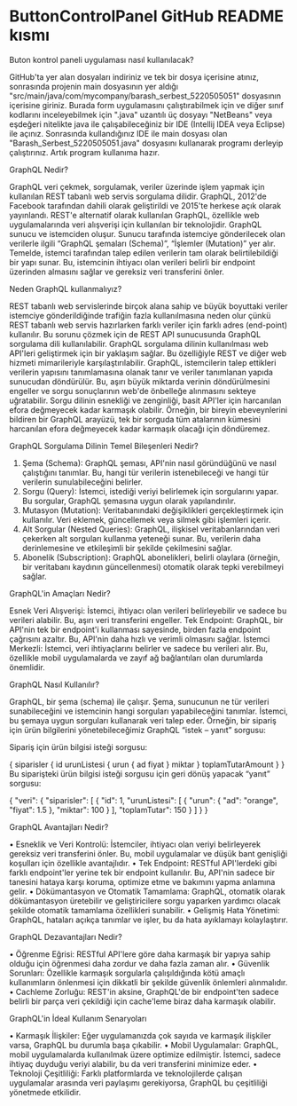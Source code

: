 # ButtonControlPanel GitHub README kısmı 

Buton kontrol paneli uygulaması nasıl kullanılacak? 

 GitHub'ta yer alan dosyaları indiriniz ve tek bir dosya içerisine atınız, sonrasında projenin main dosyasının yer aldığı "src/main/java/com/mycompany/barash_serbest_5220505051" dosyasının içerisine giriniz. Burada form uygulamasını çalıştırabilmek için ve diğer sınıf kodlarını inceleyebilmek için ".java" uzantılı üç dosyayı "NetBeans" veya eşdeğeri nitelikte java ile çalışabileceğiniz bir IDE (Intellij IDEA veya Eclipse) ile açınız. Sonrasında kullandığınız IDE ile main dosyası olan "Barash_Serbest_5220505051.java" dosyasını kullanarak programı derleyip çalıştırınız. Artık program kullanıma hazır.   

GraphQL Nedir?

 GraphQL veri çekmek, sorgulamak, veriler üzerinde işlem yapmak için kullanılan REST tabanlı web servis sorgulama dilidir. GraphQL, 2012'de Facebook tarafından dahili olarak geliştirildi ve 2015'te herkese açık olarak yayınlandı. REST'e alternatif olarak kullanılan GraphQL, özellikle web uygulamalarında veri alışverişi için kullanılan bir teknolojidir. GraphQL sunucu ve istemciden oluşur. Sunucu tarafında istemciye gönderilecek olan verilerle ilgili “GraphQL şemaları (Schema)”, “İşlemler (Mutation)” yer alır. Temelde, istemci tarafından talep edilen verilerin tam olarak belirtilebildiği bir yapı sunar. Bu, istemcinin ihtiyacı olan verileri belirli bir endpoint üzerinden almasını sağlar ve gereksiz veri transferini önler.
 
Neden GraphQL kullanmalıyız?

 REST tabanlı web servislerinde birçok alana sahip ve büyük boyuttaki veriler istemciye gönderildiğinde trafiğin fazla kullanılmasına neden olur çünkü REST tabanlı web servis hazırlarken farklı veriler için farklı adres (end-point) kullanılır. Bu sorunu çözmek için de REST API sunucusunda GraphQL sorgulama dili kullanılabilir. GraphQL sorgulama dilinin kullanılması web API'leri geliştirmek için bir yaklaşım sağlar. Bu özelliğiyle REST ve diğer web hizmeti mimarileriyle karşılaştırılabilir. GraphQL, istemcilerin talep ettikleri verilerin yapısını tanımlamasına olanak tanır ve veriler tanımlanan yapıda sunucudan döndürülür. Bu, aşırı büyük miktarda verinin döndürülmesini engeller ve sorgu sonuçlarının web'de önbelleğe alınmasını sekteye uğratabilir. Sorgu dilinin esnekliği ve zenginliği, basit API'ler için harcanılan efora değmeyecek kadar karmaşık olabilir. Örneğin, bir bireyin ebeveynlerini bildiren bir GraphQL arayüzü, tek bir sorguda tüm atalarının kümesini harcanılan efora değmeyecek kadar karmaşık olacağı için döndüremez.

GraphQL Sorgulama Dilinin Temel Bileşenleri Nedir?

 1.	Şema (Schema): GraphQL şeması, API'nin nasıl göründüğünü ve nasıl çalıştığını tanımlar. Bu, hangi tür verilerin istenebileceği ve hangi tür verilerin sunulabileceğini belirler.
 2.	Sorgu (Query): İstemci, istediği veriyi belirlemek için sorgularını yapar. Bu sorgular, GraphQL şemasına uygun olarak yapılandırılır.
 3.	Mutasyon (Mutation): Veritabanındaki değişiklikleri gerçekleştirmek için kullanılır. Veri eklemek, güncellemek veya silmek gibi işlemleri içerir.
 4.	Alt Sorgular (Nested Queries): GraphQL, ilişkisel veritabanlarından veri çekerken alt sorguları kullanma yeteneği sunar. Bu, verilerin daha derinlemesine ve etkileşimli bir şekilde çekilmesini sağlar.
 5.	Abonelik (Subscription): GraphQL abonelikleri, belirli olaylara (örneğin, bir veritabanı kaydının güncellenmesi) otomatik olarak tepki verebilmeyi sağlar.
    
GraphQL'in Amaçları Nedir?

 Esnek Veri Alışverişi: İstemci, ihtiyacı olan verileri belirleyebilir ve sadece bu verileri alabilir. Bu, aşırı veri transferini engeller.
Tek Endpoint: GraphQL, bir API'nin tek bir endpoint'i kullanması sayesinde, birden fazla endpoint çağrısını azaltır. Bu, API'nin daha hızlı ve verimli olmasını sağlar.
İstemci Merkezli: İstemci, veri ihtiyaçlarını belirler ve sadece bu verileri alır. Bu, özellikle mobil uygulamalarda ve zayıf ağ bağlantıları olan durumlarda önemlidir.

GraphQL Nasıl Kullanılır?

 GraphQL, bir şema (schema) ile çalışır. Şema, sunucunun ne tür verileri sunabileceğini ve istemcinin hangi sorguları yapabileceğini tanımlar. İstemci, bu şemaya uygun sorguları kullanarak veri talep eder.
Örneğin, bir sipariş için ürün bilgilerini yönetebileceğimiz GraphQL “istek – yanıt” sorgusu: 

Sipariş için ürün bilgisi isteği sorgusu: 

{
  siparisler {
    id
    urunListesi {
      urun {
        ad
        fiyat
      }
      miktar
    }
    toplamTutarAmount
  }
}
Bu siparişteki ürün bilgisi isteği sorgusu için geri dönüş yapacak “yanıt” sorgusu:

{
  "veri": {
    "siparisler": [
      {
        "id": 1,
        "urunListesi": [
          {
            "urun": {
              "ad": "orange",
              "fiyat": 1.5
            },
            "miktar": 100
          }
        ],
        "toplamTutar": 150
      }
    ]
  }
} 

GraphQL Avantajları Nedir?

 •	Esneklik ve Veri Kontrolü: İstemciler, ihtiyacı olan veriyi belirleyerek gereksiz veri transferini önler. Bu, mobil uygulamalar ve düşük bant genişliği koşulları için özellikle avantajlıdır.
 •	Tek Endpoint: RESTful API'lerdeki gibi farklı endpoint'ler yerine tek bir endpoint kullanılır. Bu, API'nin sadece bir tanesini hataya karşı koruma, optimize etme ve bakımını yapma anlamına gelir.
 •	Dökümantasyon ve Otomatik Tamamlama: GraphQL, otomatik olarak dökümantasyon üretebilir ve geliştiricilere sorgu yaparken yardımcı olacak şekilde otomatik tamamlama özellikleri sunabilir.
 •	Gelişmiş Hata Yönetimi: GraphQL, hataları açıkça tanımlar ve işler, bu da hata ayıklamayı kolaylaştırır.
 
GraphQL Dezavantajları Nedir?

 •	Öğrenme Eğrisi: RESTful API'lere göre daha karmaşık bir yapıya sahip olduğu için öğrenmesi daha zordur ve daha fazla zaman alır. 
 •	Güvenlik Sorunları: Özellikle karmaşık sorgularla çalışıldığında kötü amaçlı kullanımların önlenmesi için dikkatli bir şekilde güvenlik önlemleri alınmalıdır.
 •	Cachleme Zorluğu: REST'in aksine, GraphQL'de bir endpoint'ten sadece belirli bir parça veri çekildiği için cache'leme biraz daha karmaşık olabilir.
 
GraphQL'in İdeal Kullanım Senaryoları

 •	Karmaşık İlişkiler: Eğer uygulamanızda çok sayıda ve karmaşık ilişkiler varsa, GraphQL bu durumla başa çıkabilir.
 •	Mobil Uygulamalar: GraphQL, mobil uygulamalarda kullanılmak üzere optimize edilmiştir. İstemci, sadece ihtiyaç duyduğu veriyi alabilir, bu da veri transferini minimize eder.
 •	Teknoloji Çeşitliliği: Farklı platformlarda ve teknolojilerde çalışan uygulamalar arasında veri paylaşımı gerekiyorsa, GraphQL bu çeşitliliği yönetmede etkilidir.
